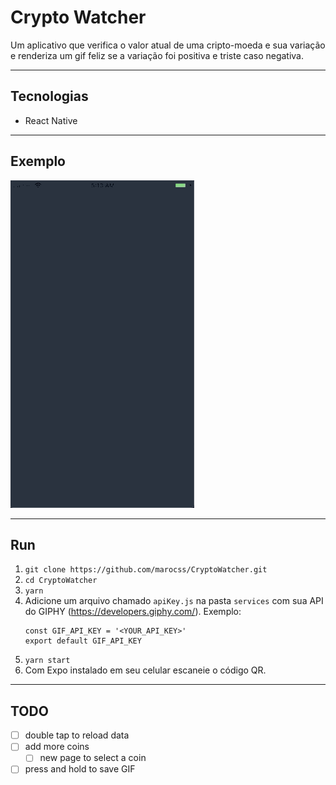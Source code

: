 # Crypto Watcher

Um aplicativo que verifica o valor atual de uma cripto-moeda e sua variação e renderiza um gif feliz se a variação foi positiva e triste caso negativa.

---

## Tecnologias

- React Native

---

## Exemplo

![](crypto-watcher-example.gif)

---

## Run

1. `git clone https://github.com/marocss/CryptoWatcher.git`
2. `cd CryptoWatcher`
3. `yarn`
4. Adicione um arquivo chamado `apiKey.js` na pasta `services` com sua API do GIPHY (https://developers.giphy.com/). Exemplo:
   ```
   const GIF_API_KEY = '<YOUR_API_KEY>'
   export default GIF_API_KEY
   ```
5. `yarn start`
6. Com Expo instalado em seu celular escaneie o código QR.

---

## TODO

- [ ] double tap to reload data
- [ ] add more coins
  - [ ] new page to select a coin
- [ ] press and hold to save GIF
